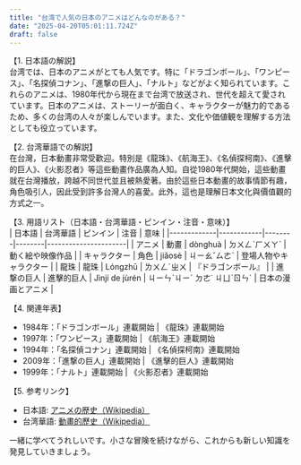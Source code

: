 ```yaml
---
title: "台湾で人気の日本のアニメはどんなのがある？"
date: "2025-04-20T05:01:11.724Z"
draft: false
---
```


【1. 日本語の解説】  
台湾では、日本のアニメがとても人気です。特に「ドラゴンボール」、「ワンピース」、「名探偵コナン」、「進撃の巨人」、「ナルト」などがよく知られています。これらのアニメは、1980年代から現在まで台湾で放送され、世代を超えて愛されています。日本のアニメは、ストーリーが面白く、キャラクターが魅力的であるため、多くの台湾の人々が楽しんでいます。また、文化や価値観を理解する方法としても役立っています。

【2. 台湾華語での解説】  
在台灣，日本動畫非常受歡迎。特別是《龍珠》、《航海王》、《名偵探柯南》、《進擊的巨人》、《火影忍者》等這些動畫作品廣為人知。自從1980年代開始，這些動畫就在台灣播放，跨越不同世代並且被熱愛著。由於這些日本動畫的故事情節有趣，角色吸引人，因此受到許多台灣人的喜愛。此外，這也是理解日本文化與價值觀的方式之一。

【3. 用語リスト（日本語・台湾華語・ピンイン・注音・意味）】  
| 日本語        | 台湾華語      | ピンイン  | 注音     | 意味                   |
|-------------|------------|--------|--------|----------------------|
| アニメ        | 動畫        | dònghuà | ㄉㄨㄥˋㄏㄨㄚˋ | 動く絵や映像作品           |
| キャラクター  | 角色        | jiǎosè  | ㄐㄧㄠˇㄙㄜˋ | 登場人物やキャラクター       |
| 龍珠          | 龍珠        | Lóngzhū | ㄌㄨㄥˊㄓㄨ   | 『ドラゴンボール』     |
| 進撃の巨人    | 進擊的巨人  | Jìnjí de jùrén | ㄐㄧㄣˋㄐㄧˊ ㄉㄜ˙ ㄐㄩˋㄖㄣˊ | 日本の漫画とアニメ         |

【4. 関連年表】  
- 1984年：「ドラゴンボール」連載開始 | 《龍珠》連載開始
- 1997年：「ワンピース」連載開始 | 《航海王》連載開始
- 1994年：「名探偵コナン」連載開始 | 《名偵探柯南》連載開始
- 2009年：「進撃の巨人」連載開始 | 《進擊的巨人》連載開始
- 1999年：「ナルト」連載開始 | 《火影忍者》連載開始

【5. 参考リンク】  
- 日本語: [アニメの歴史（Wikipedia）](https://ja.wikipedia.org/wiki/アニメ)
- 台湾華語: [動畫的歷史（Wikipedia）](https://zh.wikipedia.org/wiki/動畫)

一緒に学べてうれしいです。小さな冒険を続けながら、これからも新しい知識を発見していきましょう。